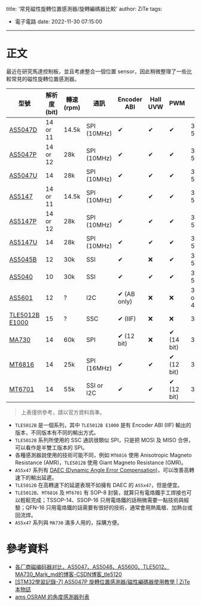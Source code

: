 title: '常見磁性旋轉位置感測器/旋轉編碼器比較'
author: ZiTe
tags:
  - 電子電路
date: 2022-11-30 07:15:00
---

# 正文

最近在研究馬達控制板，並且考慮整合一個位置 sensor，因此稍微整理了一些比較常見的磁性旋轉位置感測器。

<!--more-->

| 型號                                                                                                                                      | 解析度 (bit) | 轉速 (rpm) | 通訊        | Encoder ABI | Hall UVW | PWM        | 供電 (V)         | 封裝                  |
| ----------------------------------------------------------------------------------------------------------------------------------------- | ------------ | ---------- | ----------- | ----------- | -------- | ---------- | ---------------- | --------------------- |
| [AS5047D](https://ams.com/en/as5047d)                                                                                                     | 14 or 11     | 14.5k      | SPI (10MHz) | ✔           | ✔        | ✔          | 3.3 or 5.0       | TSSOP-14              |
| [AS5047P](https://ams.com/en/as5047p)                                                                                                     | 14 or 12     | 28k        | SPI (10MHz) | ✔           | ✔        | ✔          | 3.3 or 5.0       | TSSOP-14              |
| [AS5047U](https://ams.com/en/as5047u)                                                                                                     | 14           | 28k        | SPI (10MHz) | ✔           | ✔        | ✔          | 3.3 or 5.0       | TSSOP-14              |
| [AS5147](https://ams.com/en/as5147)                                                                                                       | 14 or 11     | 14.5k      | SPI (10MHz) | ✔           | ✔        | ✔          | 3.3 or 5.0       | TSSOP-14              |
| [AS5147P](https://ams.com/en/as5147p)                                                                                                     | 14 or 12     | 28k        | SPI (10MHz) | ✔           | ✔        | ✔          | 3.3 or 5.0       | TSSOP-14              |
| [AS5147U](https://ams.com/en/as5147u)                                                                                                     | 14           | 28k        | SPI (10MHz) | ✔           | ✔        | ✔          | 3.3 or 5.0       | TSSOP-14              |
| [AS5045B](https://ams.com/en/AS5045B)                                                                                                     | 12           | 30k        | SSI         | ✔           | ❌       | ✔          | 3.3 or 5.0       | SSOP-16               |
| [AS5040](https://ams.com/en/AS5040)                                                                                                       | 10           | 30k        | SSI         | ✔           | ✔        | ✔          | 3.3 or 5.0       | SSOP-16               |
| [AS5601](https://ams.com/en/AS5601)                                                                                                       | 12           | ?          | I2C         | ✔ (AB only) | ❌       | ❌         | 3~3.6 or 4.5~5.5 | SOIC-8                |
| [TLE5012B E1000](https://www.infineon.com/cms/en/product/sensor/magnetic-sensors/magnetic-position-sensors/angle-sensors/tle5012b-e1000/) | 15           | ?          | SSC         | ✔ (IIF)     | ❌       | ❌         | 3.0~5.5          | SOP-8                 |
| [MA730](https://www.monolithicpower.com/en/ma730.html)                                                                                    | 14           | 60k        | SPI         | ✔ (12 bit)  | ❌       | ✔ (14 bit) | 3.3              | QFN-16 (3x3mm)        |
| [MT6816](https://www.magntek.com.cn/en/list/177/517.htm)                                                                                  | 14           | 25k        | SPI (16MHz) | ✔           | ✔        | ✔ (12 bit) | 3.3~5.0          | SOP-8                 |
| [MT6701](https://www.magntek.com.cn/en/list/177/559.htm)                                                                                  | 14           | 55k        | SSI or I2C  | ✔           | ✔        | ✔ (12 bit) | 3.3~5.0          | SOP-8, QFN-16 (3x3mm) |
> 上表僅供參考，請以官方資料爲準。

- `TLE5012B` 是一個系列，其中 `TLE5012B E1000` 是有 Encoder ABI (IIF) 輸出的版本，不同版本有不同的輸出方式。
- `TLE5012B` 系列所使用的 SSC 通訊很類似 SPI，只是把 MOSI 及 MISO 合併，可以看作是半雙工版本的 SPI。
- 各種感測器說使用的技術可能不同，例如 `MT6816` 使用 Anisotropic Magneto Resistance (AMR)，`TLE5012B` 使用 Giant Magneto Resistance (GMR)。
- `AS5x47` 系列有 [DAEC (Dynamic Angle Error Compensation)](https://ams.com/en/daec)，可以改善高轉速下的輸出延遲。
- `TLE5012B` 在高轉速下的延遲表現不如擁有 DAEC 的 `AS5x47`，但是便宜。
- `TLE5012B`、`MT6816` 及 `MT6701` 有 SOP-8 封裝，就算只有電烙鐵手工焊接也可以輕鬆完成；TSSOP-14、SSOP-16 只用電烙鐵的話稍微需要一點技術與經驗；QFN-16 只用電烙鐵的話需要有很好的技術，通常會用熱風槍、加熱台或回流焊。
- `AS5x47` 系列與 `MA730` 滿多人用的，採購方便。

# 參考資料
- [各厂商磁编码器对比，AS5047、AS5048、AS5600、TLE5012、MA730_Mark_md的博客-CSDN博客_tle5120](https://blog.csdn.net/Mark_md/article/details/100181701)
- [[STM32學習記錄-7] AS5047P 旋轉位置感測器/磁性編碼器使用教學 | ZiTe 本物誌](https://ziteh.github.io/2022/04/learningstm32-as5047p/)
- [ams OSRAM 的角度感測器列表](https://ams.com/en/angle-position-on-axis)


